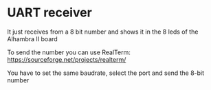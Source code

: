 # UART receiver

It just receives from a 8 bit number and shows it in the 8 leds of the Alhambra II board

To send the number you can use RealTerm: https://sourceforge.net/projects/realterm/

You have to set the same baudrate, select the port and send the 8-bit number
